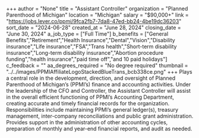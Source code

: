 +++
author = "None"
title = "Assistant Controller"
organization = "Planned Parenthood of Michigan"
location = "Michigan"
salary = "$90,000+"
link = "https://jobs.lever.co/ppmi/9fca2fb7-7da8-47ed-bb24-4be19dc36203"
sort_date = "2024-06-28"
created_at = "June 28, 2024"
closing_date = "June 30, 2024"
a_job_type = ["Full Time"]
b_benefits = ["General Benefits","Retirement","Health Insurance","Dental","Vision","Disability insurance","Life insurance","FSA","Trans health","Short-term disability insurance","Long-term disability insurance","Abortion procedure funding","health insurance","paid time off","and 10 paid holidays"]
c_feedback = ""
aa_degrees_required = "No degree required"
thumbnail = "../../images/PPMIAffiliateLogoStackedBlueTrans_bcb338ce.png"
+++
Plays a central role in the development, direction, and oversight of Planned Parenthood of Michigan’s (PPMI’s) finance and accounting activities.  Under the leadership of the CFO and Controller, the Assistant Controller will assist in the overall efficient functioning of PPMI’s Accounting Department, creating accurate and timely financial records for the organization.  Responsibilities include maintaining PPMI’s general ledger(s), treasury management, inter-company reconciliations and public grant administration. Provides support in the administration of other accounting cycles, preparation of monthly and year-end financial reports, and audit as needed.